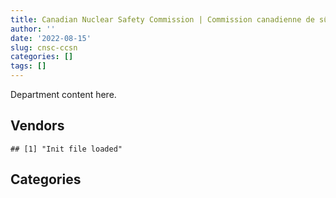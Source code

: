 ```yaml
---
title: Canadian Nuclear Safety Commission | Commission canadienne de sûreté nucléaire
author: ''
date: '2022-08-15'
slug: cnsc-ccsn
categories: []
tags: []
---
```


<script src="/rmarkdown-libs/htmlwidgets/htmlwidgets.js"></script>
<link href="/rmarkdown-libs/datatables-css/datatables-crosstalk.css" rel="stylesheet" />
<script src="/rmarkdown-libs/datatables-binding/datatables.js"></script>
<script src="/rmarkdown-libs/jquery/jquery-3.6.0.min.js"></script>
<link href="/rmarkdown-libs/dt-core-bootstrap/css/dataTables.bootstrap.min.css" rel="stylesheet" />
<link href="/rmarkdown-libs/dt-core-bootstrap/css/dataTables.bootstrap.extra.css" rel="stylesheet" />
<script src="/rmarkdown-libs/dt-core-bootstrap/js/jquery.dataTables.min.js"></script>
<script src="/rmarkdown-libs/dt-core-bootstrap/js/dataTables.bootstrap.min.js"></script>
<link href="/rmarkdown-libs/crosstalk/css/crosstalk.min.css" rel="stylesheet" />
<script src="/rmarkdown-libs/crosstalk/js/crosstalk.min.js"></script>
<script src="/rmarkdown-libs/htmlwidgets/htmlwidgets.js"></script>
<link href="/rmarkdown-libs/datatables-css/datatables-crosstalk.css" rel="stylesheet" />
<script src="/rmarkdown-libs/datatables-binding/datatables.js"></script>
<script src="/rmarkdown-libs/jquery/jquery-3.6.0.min.js"></script>
<link href="/rmarkdown-libs/dt-core-bootstrap/css/dataTables.bootstrap.min.css" rel="stylesheet" />
<link href="/rmarkdown-libs/dt-core-bootstrap/css/dataTables.bootstrap.extra.css" rel="stylesheet" />
<script src="/rmarkdown-libs/dt-core-bootstrap/js/jquery.dataTables.min.js"></script>
<script src="/rmarkdown-libs/dt-core-bootstrap/js/dataTables.bootstrap.min.js"></script>
<link href="/rmarkdown-libs/crosstalk/css/crosstalk.min.css" rel="stylesheet" />
<script src="/rmarkdown-libs/crosstalk/js/crosstalk.min.js"></script>

Department content here.

## Vendors

    ## [1] "Init file loaded"

<div id="htmlwidget-1" style="width:100%;height:auto;" class="datatables html-widget"></div>
<script type="application/json" data-for="htmlwidget-1">{"x":{"style":"bootstrap","filter":"none","vertical":false,"data":[["<a href=\"/vendors/1019837_ontario/\">1019837 ONTARIO<\/a>","<a href=\"/vendors/4plan_consulting/\">4PLAN CONSULTING<\/a>","<a href=\"/vendors/advanced_business_interiors/\">ADVANCED BUSINESS INTERIORS<\/a>","<a href=\"/vendors/advanced_chippewa_technologies/\">ADVANCED CHIPPEWA TECHNOLOGIES<\/a>","<a href=\"/vendors/agilent/\">AGILENT<\/a>","<a href=\"/vendors/altis_human_resources/\">ALTIS HUMAN RESOURCES<\/a>","<a href=\"/vendors/ansys_canada/\">ANSYS CANADA<\/a>","<a href=\"/vendors/aon_reed_stenhouse/\">AON REED STENHOUSE<\/a>","<a href=\"/vendors/ari_financial_services/\">ARI FINANCIAL SERVICES<\/a>","<a href=\"/vendors/avi_spl_canada/\">AVI SPL CANADA<\/a>","<a href=\"/vendors/banfield_seguin/\">BANFIELD SEGUIN<\/a>","<a href=\"/vendors/bdo_canada/\">BDO CANADA<\/a>","<a href=\"/vendors/brookfield_global_integrated_solutions/\">BROOKFIELD GLOBAL INTEGRATED SOLUTIONS<\/a>","<a href=\"/vendors/cache_computer_consulting/\">CACHE COMPUTER CONSULTING<\/a>","<a href=\"/vendors/calian/\">CALIAN<\/a>","<a href=\"/vendors/canada_post/\">CANADA POST<\/a>","<a href=\"/vendors/canadian_corps_of_commissionaires/\">CANADIAN CORPS OF COMMISSIONAIRES<\/a>","<a href=\"/vendors/carahsoft_technology/\">CARAHSOFT TECHNOLOGY<\/a>","<a href=\"/vendors/carleton_university/\">CARLETON UNIVERSITY<\/a>","<a href=\"/vendors/cdw_canada/\">CDW CANADA<\/a>","<a href=\"/vendors/cedrom_sni/\">CEDROM SNI<\/a>","<a href=\"/vendors/cgi/\">CGI<\/a>","<a href=\"/vendors/charron_human_resources/\">CHARRON HUMAN RESOURCES<\/a>","<a href=\"/vendors/chubb_edwards/\">CHUBB EDWARDS<\/a>","<a href=\"/vendors/cistel_technology/\">CISTEL TECHNOLOGY<\/a>","<a href=\"/vendors/cofomo/\">COFOMO<\/a>","<a href=\"/vendors/colliers_project_leaders/\">COLLIERS PROJECT LEADERS<\/a>","<a href=\"/vendors/csdc_systems/\">CSDC SYSTEMS<\/a>","<a href=\"/vendors/deloitte_and_touche/\">DELOITTE AND TOUCHE<\/a>","<a href=\"/vendors/donna_cona/\">DONNA CONA<\/a>","<a href=\"/vendors/ebsco_canada/\">EBSCO CANADA<\/a>","<a href=\"/vendors/elsevier/\">ELSEVIER<\/a>","<a href=\"/vendors/emcon_services/\">EMCON SERVICES<\/a>","<a href=\"/vendors/empowered_networks/\">EMPOWERED NETWORKS<\/a>","<a href=\"/vendors/ernst_young/\">ERNST YOUNG<\/a>","<a href=\"/vendors/esri/\">ESRI<\/a>","<a href=\"/vendors/excel_human_resources/\">EXCEL HUMAN RESOURCES<\/a>","<a href=\"/vendors/fast_forward_french/\">FAST FORWARD FRENCH<\/a>","<a href=\"/vendors/fca_canada/\">FCA CANADA<\/a>","<a href=\"/vendors/ford_motor_company/\">FORD MOTOR COMPANY<\/a>","<a href=\"/vendors/freebalance/\">FREEBALANCE<\/a>","<a href=\"/vendors/gamble_technologies/\">GAMBLE TECHNOLOGIES<\/a>","<a href=\"/vendors/gartner/\">GARTNER<\/a>","<a href=\"/vendors/gc_strategies/\">GC STRATEGIES<\/a>","<a href=\"/vendors/global_upholstery/\">GLOBAL UPHOLSTERY<\/a>","<a href=\"/vendors/haworth/\">HAWORTH<\/a>","<a href=\"/vendors/hubspoke/\">HUBSPOKE<\/a>","<a href=\"/vendors/hypertec/\">HYPERTEC<\/a>","<a href=\"/vendors/ibm_canada/\">IBM CANADA<\/a>","<a href=\"/vendors/ids_systems_consultants/\">IDS SYSTEMS CONSULTANTS<\/a>","<a href=\"/vendors/ihs_global/\">IHS GLOBAL<\/a>","<a href=\"/vendors/info_tech_research_group/\">INFO TECH RESEARCH GROUP<\/a>","<a href=\"/vendors/ipsos/\">IPSOS<\/a>","<a href=\"/vendors/iron_mountain/\">IRON MOUNTAIN<\/a>","<a href=\"/vendors/itex/\">ITEX<\/a>","<a href=\"/vendors/lannick_contract_solutions/\">LANNICK CONTRACT SOLUTIONS<\/a>","<a href=\"/vendors/leo_pisces_services_group/\">LEO PISCES SERVICES GROUP<\/a>","<a href=\"/vendors/leverage_technology_resources/\">LEVERAGE TECHNOLOGY RESOURCES<\/a>","<a href=\"/vendors/lloyd_libke_law_enforcement_sales/\">LLOYD LIBKE LAW ENFORCEMENT SALES<\/a>","<a href=\"/vendors/lumina_it/\">LUMINA IT<\/a>","<a href=\"/vendors/maplesoft_consulting/\">MAPLESOFT CONSULTING<\/a>","<a href=\"/vendors/michael_wager_consulting/\">MICHAEL WAGER CONSULTING<\/a>","<a href=\"/vendors/microsoft_canada/\">MICROSOFT CANADA<\/a>","<a href=\"/vendors/mindwire_systems/\">MINDWIRE SYSTEMS<\/a>","<a href=\"/vendors/mnp/\">MNP<\/a>","<a href=\"/vendors/n12_consulting/\">N12 CONSULTING<\/a>","<a href=\"/vendors/newfound_recruiting/\">NEWFOUND RECRUITING<\/a>","<a href=\"/vendors/nisha_techonologies/\">NISHA TECHONOLOGIES<\/a>","<a href=\"/vendors/openframe_technologies/\">OPENFRAME TECHNOLOGIES<\/a>","<a href=\"/vendors/opentext/\">OPENTEXT<\/a>","<a href=\"/vendors/paladin_group/\">PALADIN GROUP<\/a>","<a href=\"/vendors/patlon_aircraft_industries/\">PATLON AIRCRAFT INDUSTRIES<\/a>","<a href=\"/vendors/phaselock_systems_international/\">PHASELOCK SYSTEMS INTERNATIONAL<\/a>","<a href=\"/vendors/pleiad_canada/\">PLEIAD CANADA<\/a>","<a href=\"/vendors/precisionit/\">PRECISIONIT<\/a>","<a href=\"/vendors/pricewaterhouse_coopers/\">PRICEWATERHOUSE COOPERS<\/a>","<a href=\"/vendors/printers_plus/\">PRINTERS PLUS<\/a>","<a href=\"/vendors/procom_consultants/\">PROCOM CONSULTANTS<\/a>","<a href=\"/vendors/promaxis/\">PROMAXIS<\/a>","<a href=\"/vendors/proquest/\">PROQUEST<\/a>","<a href=\"/vendors/prosci_canada/\">PROSCI CANADA<\/a>","<a href=\"/vendors/protak_consulting_group/\">PROTAK CONSULTING GROUP<\/a>","<a href=\"/vendors/qmr/\">QMR<\/a>","<a href=\"/vendors/queen_s_university/\">QUEEN S UNIVERSITY<\/a>","<a href=\"/vendors/randstad/\">RANDSTAD<\/a>","<a href=\"/vendors/raymond_chabot_grant_thornton/\">RAYMOND CHABOT GRANT THORNTON<\/a>","<a href=\"/vendors/saab/\">SAAB<\/a>","<a href=\"/vendors/shi_canada/\">SHI CANADA<\/a>","<a href=\"/vendors/si_systems/\">SI SYSTEMS<\/a>","<a href=\"/vendors/simplex_grinnell/\">SIMPLEX GRINNELL<\/a>","<a href=\"/vendors/softchoice/\">SOFTCHOICE<\/a>","<a href=\"/vendors/softsim_technologies/\">SOFTSIM TECHNOLOGIES<\/a>","<a href=\"/vendors/st_joseph_print_group/\">ST JOSEPH PRINT GROUP<\/a>","<a href=\"/vendors/stiff_sentences/\">STIFF SENTENCES<\/a>","<a href=\"/vendors/subaru_canada/\">SUBARU CANADA<\/a>","<a href=\"/vendors/teksystems_canada/\">TEKSYSTEMS CANADA<\/a>","<a href=\"/vendors/the_right_door_consulting/\">THE RIGHT DOOR CONSULTING<\/a>","<a href=\"/vendors/thermo_fisher_scientific/\">THERMO FISHER SCIENTIFIC<\/a>","<a href=\"/vendors/thomson_reuters/\">THOMSON REUTERS<\/a>","<a href=\"/vendors/toshiba_canada/\">TOSHIBA CANADA<\/a>","<a href=\"/vendors/totem_offisource/\">TOTEM OFFISOURCE<\/a>","<a href=\"/vendors/toyota_canada/\">TOYOTA CANADA<\/a>","<a href=\"/vendors/turtle_island_staffing/\">TURTLE ISLAND STAFFING<\/a>","<a href=\"/vendors/university_of_alberta/\">UNIVERSITY OF ALBERTA<\/a>","<a href=\"/vendors/university_of_guelph/\">UNIVERSITY OF GUELPH<\/a>","<a href=\"/vendors/university_of_ottawa/\">UNIVERSITY OF OTTAWA<\/a>","<a href=\"/vendors/university_of_toronto/\">UNIVERSITY OF TORONTO<\/a>","<a href=\"/vendors/veritaaq_technology_house/\">VERITAAQ TECHNOLOGY HOUSE<\/a>","<a href=\"/vendors/west_wind_aviation/\">WEST WIND AVIATION<\/a>","<a href=\"/vendors/wolters_kluwer/\">WOLTERS KLUWER<\/a>","<a href=\"/vendors/workplace_health_and_cost_solutions/\">WORKPLACE HEALTH AND COST SOLUTIONS<\/a>","<a href=\"/vendors/zernam_enterprise/\">ZERNAM ENTERPRISE<\/a>"],["$   13,851.00","$  101,156.34","$   12,023.20","$   79,102.01","$   15,490.19",null,null,"$   23,447.50",null,null,"$   14,522.89","$   20,370.66","$   14,999.77","$   19,155.62",null,null,"$  491,973.84",null,"$   64,826.29","$   13,383.72","$   22,739.54","$   73,286.44",null,"$  155,279.94","$  379,885.85","$  283,382.66","$   10,170.00","$    2,489.26","$   59,983.75",null,"$   90,301.04","$  215,403.97","$   20,908.96","$  180,784.73",null,"$   15,048.50","$  304,846.16",null,"$   58,428.23",null,"$   86,485.68","$   93,818.25","$  158,091.76",null,null,"$   21,984.15",null,null,"$  246,916.59",null,null,"$   47,662.83",null,"$   37,929.49","$   32,611.24","$  108,398.09",null,null,null,"$  460,289.37","$  603,014.93","$  206,269.08","$  349,113.38","$   80,795.00",null,"$   37,780.81",null,"$  270,742.93","$    9,085.20","$   24,973.00",null,null,null,"$  134,513.10","$  598,155.50","$   17,088.32",null,"$  467,264.91","$  175,273.27",null,"$   75,484.00",null,"$  287,799.50","$   80,804.84","$  210,792.41",null,null,null,"$  811,318.70","$   56,553.25","$   25,878.33",null,"$    4,797.16","$   18,938.58",null,"$  373,650.27",null,null,null,"$   17,727.42",null,"$  107,644.38",null,null,"$   49,325.90","$   18,746.39","$  111,846.11","$   83,320.62","$   24,392.50",null,null,null],[null,"$  213,422.34","$   51,395.18","$   99,017.83","$  308,278.27","$  107,387.80",null,"$   50,780.44",null,null,"$    1,196.67","$   63,461.58",null,null,"$  192,806.23",null,"$  541,956.09",null,"$  243,276.22",null,null,"$   34,572.22","$   17,299.27","$  155,279.94","$  323,498.09","$  415,288.11",null,"$   13,248.97","$    1,850.61","$   24,997.86","$   18,060.21","$  215,403.97",null,null,null,"$   14,018.32","$        0.00",null,null,"$   34,722.08",null,"$   46,895.00","$  212,930.71",null,null,null,null,null,null,null,null,"$   38,883.51",null,"$   38,277.30","$   99,818.78","$   87,682.67",null,null,null,"$  469,595.31","$  480,150.70","$  341,446.76","$  289,283.41",null,null,null,null,"$  438,524.68",null,"$   24,973.00",null,"$   18,165.34",null,"$  126,551.81","$  241,667.48",null,"$   31,974.21","$   58,078.41","$  164,977.72",null,"$   76,625.30","$  263,151.65","$  213,683.02","$   74,163.35","$  386,959.36","$   24,577.50",null,"$    1,846.67","$  122,057.69","$   56,553.25","$    8,890.79",null,"$    4,797.16","$   11,300.00","$   23,468.55","$  510,553.52",null,"$   23,654.95",null,null,null,"$   53,822.18","$   24,252.14",null,"$  105,905.62","$  216,637.60","$   18,692.09",null,null,null,null,"$   59,939.66"],[null,"$  214,007.06","$   25,953.64","$   89,201.85",null,"$  133,573.99",null,"$   50,919.56",null,"$  259,143.76",null,"$   67,079.26","$   23,002.27",null,"$  248,159.38",null,"$  592,495.81",null,"$   66,827.49",null,null,"$   34,666.93","$   12,532.73","$   46,967.99","$  375,283.39","$  610,076.19",null,"$    4,400.20","$   25,116.15",null,"$  631,856.86","$  191,871.03",null,null,null,null,null,"$   53,465.50",null,"$   76,243.96","$   88,388.37","$  108,886.80","$  350,209.87","$        0.00",null,null,null,"$   86,445.00","$   60,654.39","$   39,995.22","$   23,221.00","$   10,023.25",null,"$   37,157.54",null,null,"$  479,368.58",null,"$   19,933.20","$  228,189.19","$   91,031.83","$  163,572.31","$  494,524.79",null,null,null,null,"$1,495,508.69",null,"$   24,973.00","$   66,524.63",null,"$   21,373.95","$  112,583.12","$  243,981.42",null,"$   20,138.56",null,"$  238,236.43","$   11,373.19",null,"$  127,376.35","$  221,089.55",null,"$  450,749.38","$   38,137.50","$   11,295.21","$   13,547.23",null,"$   84,489.58","$   18,289.84",null,"$   10,128.06",null,null,"$   24,406.62","$   19,217.43",null,"$   10,923.71",null,"$   17,330.81",null,"$   26,618.20","$    6,931.02","$  101,843.48","$  328,493.38",null,null,null,"$   16,950.00",null,"$  108,603.54"],[null,null,"$  145,190.99","$  100,551.32","$   12,811.88","$  110,111.71","$   12,036.75","$    7,043.15","$   79,100.00","$   11,480.60","$    7,312.63","$   28,737.15","$   25,963.07",null,"$  231,431.33","$   16,222.36","$  368,894.29","$   23,671.51",null,"$   13,763.28",null,"$   35,300.79",null,null,"$  374,258.02","$  272,299.84",null,null,"$   23,544.25","$        0.00","$  156,796.24","$  119,873.68",null,null,"$  103,042.11","$   39,493.50",null,"$  109,201.34",null,null,null,"$   39,244.09","$  440,367.79",null,"$   74,539.37",null,"$   39,663.00","$   33,222.00","$  147,335.05",null,"$   25,090.43",null,"$   38,064.95","$   35,722.91",null,null,"$  525,449.52","$   33,900.00",null,"$   49,390.09",null,null,"$  586,198.68",null,"$   77,632.78",null,"$   13,249.33","$  289,353.54",null,"$   24,973.00","$  111,032.85",null,null,"$  108,506.49","$  399,493.66",null,null,null,"$  450,518.84",null,null,null,"$   46,785.87","$   65,566.88","$  307,675.99","$   65,229.25","$  200,850.87","$   26,382.47",null,"$   97,568.82","$   21,986.73","$   39,167.70","$    3,090.52",null,null,null,"$   22,005.17","$    6,588.11","$   12,190.44",null,"$   14,122.01",null,null,"$   32,522.48",null,"$   80,847.80",null,null,null,null,"$   22,971.51","$  108,306.81"]],"container":"<table class=\"table table-striped table-hover row-border order-column display\">\n  <thead>\n    <tr>\n      <th>Vendor<\/th>\n      <th>2017-2018<\/th>\n      <th>2018-2019<\/th>\n      <th>2019-2020<\/th>\n      <th>2020-2021<\/th>\n    <\/tr>\n  <\/thead>\n<\/table>","options":{"order":[[4,"desc"]],"pageLength":10,"autoWidth":true,"columnDefs":[],"orderClasses":false}},"evals":[],"jsHooks":[]}</script>

## Categories

<div id="htmlwidget-2" style="width:100%;height:auto;" class="datatables html-widget"></div>
<script type="application/json" data-for="htmlwidget-2">{"x":{"style":"bootstrap","filter":"none","vertical":false,"data":[["<a href=\"/categories/1_facilities_and_construction/\">1_facilities_and_construction<\/a>","<a href=\"/categories/10_office_management/\">10_office_management<\/a>","<a href=\"/categories/2_professional_services/\">2_professional_services<\/a>","<a href=\"/categories/3_information_technology/\">3_information_technology<\/a>","<a href=\"/categories/4_medical/\">4_medical<\/a>","<a href=\"/categories/5_transportation_and_logistics/\">5_transportation_and_logistics<\/a>","<a href=\"/categories/6_industrial_products_and_services/\">6_industrial_products_and_services<\/a>","<a href=\"/categories/7_travel/\">7_travel<\/a>","<a href=\"/categories/8_security_and_protection/\">8_security_and_protection<\/a>","<a href=\"/categories/9_human_capital/\">9_human_capital<\/a>",null],["$  297,577.63","$  354,783.94","$2,844,447.16","$7,980,285.55","$   48,098.98","$  166,072.61","$  232,392.28","$   97,173.12","$  672,220.15","$1,321,677.52",null],["$  442,632.13","$  347,835.44","$3,521,727.40","$6,153,529.39","$   37,310.85","$  112,012.81","$  750,555.04","$   80,212.44","$  701,963.78","$1,576,531.53","$   98,760.64"],["$  764,811.87","$  375,520.53","$3,457,808.33","$7,092,091.94","$   33,820.34","$   76,243.96","$  393,692.48","$  138,482.55","$  603,571.61","$2,361,585.75","$  168,124.12"],["$  890,881.76","$  204,064.74","$2,900,828.84","$5,875,408.58","$   59,837.76",null,"$  863,608.05","$   14,668.27","$  368,894.29","$2,244,205.30",null]],"container":"<table class=\"table table-striped table-hover row-border order-column display\">\n  <thead>\n    <tr>\n      <th>Category<\/th>\n      <th>2017-2018<\/th>\n      <th>2018-2019<\/th>\n      <th>2019-2020<\/th>\n      <th>2020-2021<\/th>\n    <\/tr>\n  <\/thead>\n<\/table>","options":{"order":[[4,"desc"]],"pageLength":20,"autoWidth":true,"columnDefs":[],"orderClasses":false,"lengthMenu":[10,20,25,50,100]}},"evals":[],"jsHooks":[]}</script>
